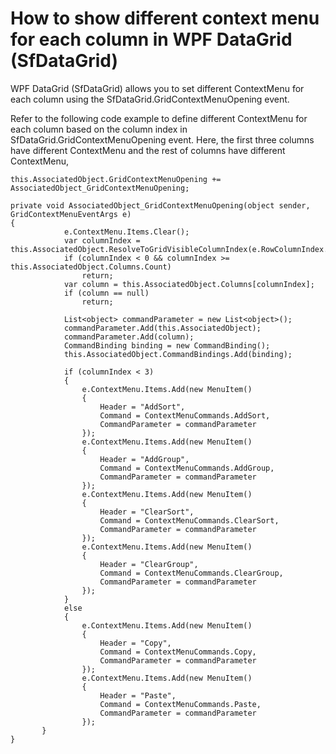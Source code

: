 # How to show different context menu for each column in WPF DataGrid (SfDataGrid)
 
WPF DataGrid (SfDataGrid) allows you to set different ContextMenu for each column using the SfDataGrid.GridContextMenuOpening event.

Refer to the following code example to define different ContextMenu for each column based on the column index in SfDataGrid.GridContextMenuOpening event. Here, the first three columns have different ContextMenu and the rest of columns have different ContextMenu,

```
this.AssociatedObject.GridContextMenuOpening += AssociatedObject_GridContextMenuOpening;
 
private void AssociatedObject_GridContextMenuOpening(object sender, GridContextMenuEventArgs e)
{
            e.ContextMenu.Items.Clear();
            var columnIndex = this.AssociatedObject.ResolveToGridVisibleColumnIndex(e.RowColumnIndex.ColumnIndex);
            if (columnIndex < 0 && columnIndex >= this.AssociatedObject.Columns.Count)
                return;
            var column = this.AssociatedObject.Columns[columnIndex];
            if (column == null)
                return;
 
            List<object> commandParameter = new List<object>();
            commandParameter.Add(this.AssociatedObject);
            commandParameter.Add(column);
            CommandBinding binding = new CommandBinding();
            this.AssociatedObject.CommandBindings.Add(binding);
 
            if (columnIndex < 3)
            {
                e.ContextMenu.Items.Add(new MenuItem()
                {
                    Header = "AddSort",
                    Command = ContextMenuCommands.AddSort,
                    CommandParameter = commandParameter
                });
                e.ContextMenu.Items.Add(new MenuItem()
                {
                    Header = "AddGroup",
                    Command = ContextMenuCommands.AddGroup,
                    CommandParameter = commandParameter
                });
                e.ContextMenu.Items.Add(new MenuItem()
                {
                    Header = "ClearSort",
                    Command = ContextMenuCommands.ClearSort,
                    CommandParameter = commandParameter
                });
                e.ContextMenu.Items.Add(new MenuItem()
                {
                    Header = "ClearGroup",
                    Command = ContextMenuCommands.ClearGroup,
                    CommandParameter = commandParameter
                });
            }
            else 
            {
                e.ContextMenu.Items.Add(new MenuItem()
                {
                    Header = "Copy",
                    Command = ContextMenuCommands.Copy,
                    CommandParameter = commandParameter
                });
                e.ContextMenu.Items.Add(new MenuItem()
                {
                    Header = "Paste",
                    Command = ContextMenuCommands.Paste,
                    CommandParameter = commandParameter
                });
       }
}
```